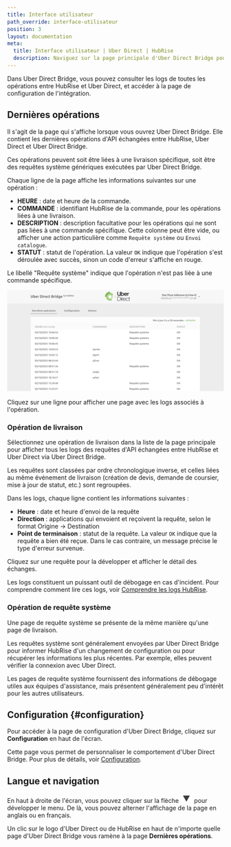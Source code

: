 ```yaml
---
title: Interface utilisateur
path_override: interface-utilisateur
position: 3
layout: documentation
meta:
  title: Interface utilisateur | Uber Direct | HubRise
  description: Naviguez sur la page principale d'Uber Direct Bridge pour accéder aux informations sur les livraisons et personnaliser le comportement du bridge. Synchronisez vos données.
---
```


Dans Uber Direct Bridge, vous pouvez consulter les logs de toutes les opérations entre HubRise et Uber Direct, et accéder à la page de configuration de l'intégration.

## Dernières opérations

Il s'agit de la page qui s'affiche lorsque vous ouvrez Uber Direct Bridge. Elle contient les dernières opérations d'API échangées entre HubRise, Uber Direct et Uber Direct Bridge.

Ces opérations peuvent soit être liées à une livraison spécifique, soit être des requêtes système génériques exécutées par Uber Direct Bridge.

Chaque ligne de la page affiche les informations suivantes sur une opération :

- **HEURE** : date et heure de la commande.
- **COMMANDE** : identifiant HubRise de la commande, pour les opérations liées à une livraison.
- **DESCRIPTION** : description facultative pour les opérations qui ne sont pas liées à une commande spécifique. Cette colonne peut être vide, ou afficher une action particulière comme `Requête système` ou `Envoi catalogue`.
- **STATUT** : statut de l'opération. La valeur `OK` indique que l'opération s'est déroulée avec succès, sinon un code d'erreur s'affiche en rouge.

Le libellé "Requête système" indique que l'opération n'est pas liée à une commande spécifique.

![Page des opérations d'Uber Direct Bridge, développé par HubRise](./images/005-uber-direct-main-page.png)

Cliquez sur une ligne pour afficher une page avec les logs associés à l'opération.

### Opération de livraison

Sélectionnez une opération de livraison dans la liste de la page principale pour afficher tous les logs des requêtes d'API échangées entre HubRise et Uber Direct via Uber Direct Bridge.

Les requêtes sont classées par ordre chronologique inverse, et celles liées au même événement de livraison (création de devis, demande de coursier, mise à jour de statut, etc.) sont regroupées.

Dans les logs, chaque ligne contient les informations suivantes :

- **Heure** : date et heure d'envoi de la requête
- **Direction** : applications qui envoient et reçoivent la requête, selon le format Origine → Destination
- **Point de terminaison** : statut de la requête. La valeur `OK` indique que la requête a bien été reçue. Dans le cas contraire, un message précise le type d'erreur survenue.

Cliquez sur une requête pour la développer et afficher le détail des échanges.

Les logs constituent un puissant outil de débogage en cas d'incident. Pour comprendre comment lire ces logs, voir [Comprendre les logs HubRise](/docs/hubrise-logs/overview).

### Opération de requête système

Une page de requête système se présente de la même manière qu'une page de livraison.

Les requêtes système sont généralement envoyées par Uber Direct Bridge pour informer HubRise d'un changement de configuration ou pour récupérer les informations les plus récentes. Par exemple, elles peuvent vérifier la connexion avec Uber Direct.

Les pages de requête système fournissent des informations de débogage utiles aux équipes d'assistance, mais présentent généralement peu d'intérêt pour les autres utilisateurs.

## Configuration {#configuration}

Pour accéder à la page de configuration d'Uber Direct Bridge, cliquez sur **Configuration** en haut de l'écran.

Cette page vous permet de personnaliser le comportement d'Uber Direct Bridge. Pour plus de détails, voir [Configuration](/apps/uber-direct/configuration).

## Langue et navigation

En haut à droite de l'écran, vous pouvez cliquer sur la flèche <InlineImage width="20" height="20">![Icône flèche](../images/arrow-icon.jpg)</InlineImage> pour développer le menu. De là, vous pouvez alterner l'affichage de la page en anglais ou en français.

Un clic sur le logo d'Uber Direct ou de HubRise en haut de n'importe quelle page d'Uber Direct Bridge vous ramène à la page **Dernières opérations**.

